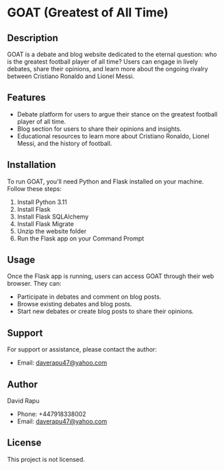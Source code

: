 # GOAT (Greatest of All Time)

## Description
GOAT is a debate and blog website dedicated to the eternal question: who is the greatest football player of all time? Users can engage in lively debates, share their opinions, and learn more about the ongoing rivalry between Cristiano Ronaldo and Lionel Messi.

## Features
- Debate platform for users to argue their stance on the greatest football player of all time.
- Blog section for users to share their opinions and insights.
- Educational resources to learn more about Cristiano Ronaldo, Lionel Messi, and the history of football.

## Installation
To run GOAT, you'll need Python and Flask installed on your machine. Follow these steps:
1. Install Python 3.11
2. Install Flask
3. Install Flask SQLAlchemy
4. Install Flask Migrate
5. Unzip the website folder
5. Run the Flask app on your Command Prompt

## Usage
Once the Flask app is running, users can access GOAT through their web browser. They can:
- Participate in debates and comment on blog posts.
- Browse existing debates and blog posts.
- Start new debates or create blog posts to share their opinions.

## Support
For support or assistance, please contact the author:
- Email: daverapu47@yahoo.com

## Author
David Rapu
- Phone: +447918338002
- Email: daverapu47@yahoo.com

## License
This project is not licensed.
